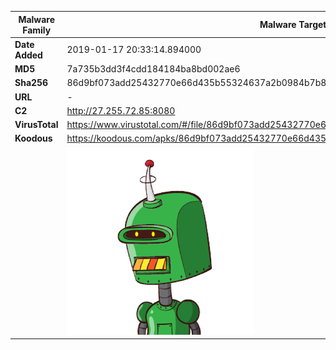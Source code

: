 | Malware Family | Malware Targeting South Koreans                              |
| -------------- | ------------------------------------------------------------ |
| **Date Added** | 2019-01-17 20:33:14.894000                                                   |
| **MD5**        | 7a735b3dd3f4cdd184184ba8bd002ae6                             |
| **Sha256**     | 86d9bf073add25432770e66d435b55324637a2b0984b7b8df9e04b039f086170 |
| **URL**        | -                                                            |
| **C2**         | http://27.255.72.85:8080 |
| **VirusTotal** | https://www.virustotal.com/#/file/86d9bf073add25432770e66d435b55324637a2b0984b7b8df9e04b039f086170/detection |
| **Koodous**    | https://koodous.com/apks/86d9bf073add25432770e66d435b55324637a2b0984b7b8df9e04b039f086170 |
|                | ![](../assets/86d9bf073add25432770e66d435b55324637a2b0984b7b8df9e04b039f086170.png) |